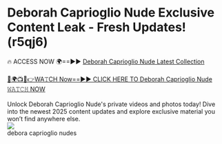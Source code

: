 # Deborah Caprioglio Nude Exclusive Content Leak - Fresh Updates! (r5qj6)

🔥 ACCESS NOW 🌍==►► <a href="https://tinyurl.com/2mz8nhtm" rel="nofollow">Deborah Caprioglio Nude Latest Collection</a>
<br><br>
[🔴🌍📺📱👉WA𝚃CH Now==►► CLICK HERE TO Deborah Caprioglio Nude 𝚆𝙰𝚃𝙲𝙷 NOW](https://tinyurl.com/2mz8nhtm)
<br><br>
Unlock Deborah Caprioglio Nude's private videos and photos today! Dive into the newest 2025 content updates and explore exclusive material you won’t find anywhere else.
<br>
<a href="https://tinyurl.com/2mz8nhtm" rel="nofollow" data-target="animated-image.originalLink"><img src="https://camo.githubusercontent.com/8a4f000d20f83aca3bf7ec5f350d767afa0574a8a352519fd8cfa583a6f93a33/68747470733a2f2f692e696d6775722e636f6d2f644a486b345a712e676966" data-canonical-src="https://i.imgur.com/dJHk4Zq.gif" style="max-width: 100%; display: inline-block;" data-target="animated-image.originalImage"></a>
<br>
debora caprioglio nudes